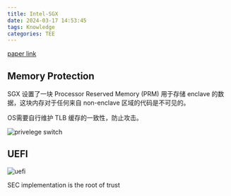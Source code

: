 ```yaml
---
title: Intel-SGX
date: 2024-03-17 14:53:45
tags: Knowledge
categories: TEE
---
```


[paper link](https://eprint.iacr.org/2016/086.pdf)

## Memory Protection

SGX 设置了一块 Processor Reserved Memory (PRM) 用于存储 enclave 的数据，这块内存对于任何来自 non-enclave 区域的代码是不可见的。

OS需要自行维护 TLB 缓存的一致性，防止攻击。

![privelege switch](privelege-switch.png)

## UEFI

![uefi](uefi.png)

SEC implementation is the root of trust

